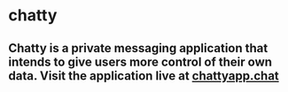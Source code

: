 # chatty

## Chatty is a private messaging application that intends to give users more control of their own data. Visit the application live at <a href="https://chattyapp.chat">chattyapp.chat</a>
